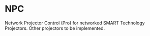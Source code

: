 # NPC
Network Projector Control (Pro) for networked SMART Technology Projectors. Other projectors to be implemented.
